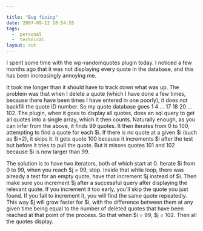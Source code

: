 ```yaml
---

title: "Bug fixing"
date: 2007-09-12 18:54:55
tags:
  -  personal
  -  technical
layout: rut
---
```


I spent some time with the wp-randomquotes plugin today.  I noticed a few months ago that it was not displaying every quote in the database, and this has been increasingly annoying me.

It took me longer than it should have to track down what was up.  The problem was that when I delete a quote (which I have done a few times, because there have been times I have entered in one poorly), it does not backfill the quote ID number.  So my quote database goes 1 4 ... 17 18 20 ... 102.  The plugin, when it goes to display all quotes, does an sql query to get all quotes into a single array, which it then counts.  Naturally enough, as you can infer from the above, it finds 99 quotes.  It then iterates from 0 to 100, attempting to find a quote for each $i.  If there is no quote at a given $i (such as $i=2), it skips it.  It gets quote 100 because it increments $i after the test but before it tries to pull the quote.  But it misses quotes 101 and 102 because $i is now larger than 99.  

The solution is to have two iterators, both of which start at 0.  Iterate $i from 0 to 99, when you reach $j = 99, stop.  Inside that while loop, there was already a test for an empty quote, have that increment $j instead of $i.  Then make sure you increment $j after a successful query after displaying the relevant quote.  If you increment it too early, you'll skip the quote you just found.  If you fail to increment it, you will find the same quote repeatedly. This way $j will grow faster for $i, with the difference between them at any given time being equal to the number of deleted quotes that have been reached at that point of the process.  So that when $i = 99, $j = 102.  Then all the quotes display.  

